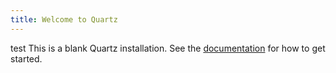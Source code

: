 ```yaml
---
title: Welcome to Quartz
---
```

test
This is a blank Quartz installation.
See the [documentation](https://quartz.jzhao.xyz) for how to get started.
